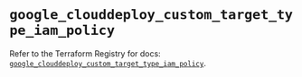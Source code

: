 # `google_clouddeploy_custom_target_type_iam_policy`

Refer to the Terraform Registry for docs: [`google_clouddeploy_custom_target_type_iam_policy`](https://registry.terraform.io/providers/hashicorp/google-beta/6.41.0/docs/resources/google_clouddeploy_custom_target_type_iam_policy).
